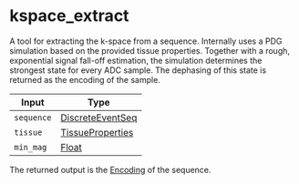 # kspace_extract

A tool for extracting the k-space from a sequence.
Internally uses a PDG simulation based on the provided tissue properties.
Together with a rough, exponential signal fall-off estimation, the simulation determines the strongest state for every ADC sample.
The dephasing of this state is returned as the encoding of the sample.

| Input | Type |
| ----- | ---- |
| `sequence` | [DiscreteEventSeq](../toolapi/values/index.md#discreteeventseq) |
| `tissue` | [TissueProperties](../toolapi/values/index.md#tissueproperties) |
| `min_mag` | [Float](../toolapi/values/index.md#float) |

The returned output is the [Encoding](/src/toolapi/values/index.md#encoding) of the sequence.
